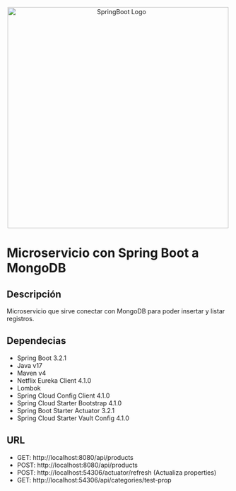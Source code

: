 <p align="center">
  <a href="https://spring.io/projects/spring-boot/" target="blank"><img src="https://user-images.githubusercontent.com/33158051/103466606-760a4000-4d14-11eb-9941-2f3d00371471.png" width="500" alt="SpringBoot Logo" /></a>
</p>

# Microservicio con Spring Boot a MongoDB

## Descripción
Microservicio que sirve conectar con MongoDB para poder insertar y listar registros.

## Dependecias
- Spring Boot 3.2.1
- Java v17
- Maven v4
- Netflix Eureka Client 4.1.0
- Lombok
- Spring Cloud Config Client 4.1.0
- Spring Cloud Starter Bootstrap 4.1.0
- Spring Boot Starter Actuator 3.2.1
- Spring Cloud Starter Vault Config 4.1.0

## URL
- GET: http://localhost:8080/api/products
- POST: http://localhost:8080/api/products
- POST: http://localhost:54306/actuator/refresh (Actualiza properties)
- GET: http://localhost:54306/api/categories/test-prop